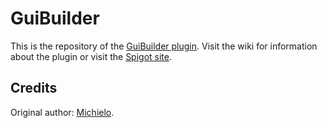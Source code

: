 # GuiBuilder

This is the repository of the [GuiBuilder plugin](https://www.spigotmc.org/resources/guibuilder.98408/).
Visit the wiki for information about the plugin or visit the [Spigot site](https://www.spigotmc.org/resources/guibuilder.98408/).

## Credits

Original author: [Michielo](https://www.michielo.com).
